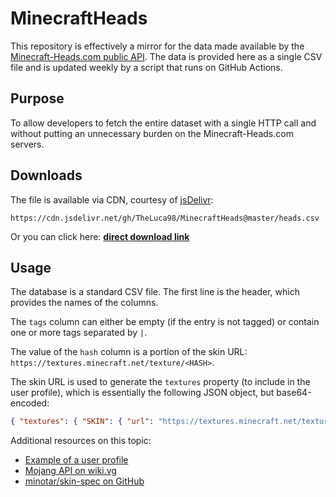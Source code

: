 # MinecraftHeads

This repository is effectively a mirror for the data made available by the [Minecraft-Heads.com public API](https://minecraft-heads.com/scripts/api.php). The data is provided here as a single CSV file and is updated weekly by a script that runs on GitHub Actions.

## Purpose

To allow developers to fetch the entire dataset with a single HTTP call and without putting an unnecessary burden on the Minecraft-Heads.com servers.

## Downloads

The file is available via CDN, courtesy of [jsDelivr](https://www.jsdelivr.com):

```
https://cdn.jsdelivr.net/gh/TheLuca98/MinecraftHeads@master/heads.csv
```

Or you can click here: **[direct download link](https://cdn.jsdelivr.net/gh/TheLuca98/MinecraftHeads@master/heads.csv)**

## Usage

The database is a standard CSV file. The first line is the header, which provides the names of the columns.

The `tags` column can either be empty (if the entry is not tagged) or contain one or more tags separated by `|`.

The value of the `hash` column is a portion of the skin URL: `https://textures.minecraft.net/texture/<HASH>`.

The skin URL is used to generate the `textures` property (to include in the user profile), which is essentially the following JSON object, but base64-encoded:

```json
{ "textures": { "SKIN": { "url": "https://textures.minecraft.net/texture/<HASH>" } } }
```

Additional resources on this topic:

- [Example of a user profile](https://sessionserver.mojang.com/session/minecraft/profile/853c80ef3c3749fdaa49938b674adae6)
- [Mojang API on wiki.vg](https://wiki.vg/Mojang_API#UUID_to_Profile_and_Skin.2FCape)
- [minotar/skin-spec on GitHub](https://github.com/minotar/skin-spec)
